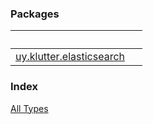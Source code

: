 


### Packages

|&nbsp;|&nbsp;|
|---|---|
| [uy.klutter.elasticsearch](uy.klutter.elasticsearch/index.md) |  |

### Index

[All Types](alltypes/index.md)